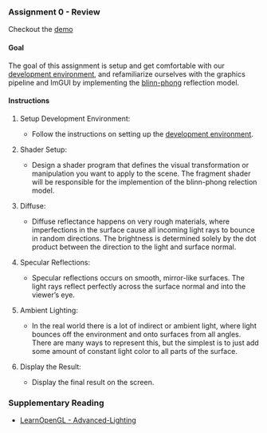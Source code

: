 ### Assignment 0 - Review

Checkout the [demo](demo/assignment0.html)

#### Goal

The goal of this assignment is setup and get comfortable with our [development environment][], and refamiliarize ourselves with the graphics pipeline and ImGUI by implementing the [blinn-phong][] reflection model.


#### Instructions

1. Setup Development Environment:
    * Follow the instructions on setting up the [development environment][].

2. Shader Setup:
    * Design a shader program that defines the visual transformation or manipulation you want to apply to the scene. The fragment shader will be responsible for the implemention of the blinn-phong relection model.

3. Diffuse:
    * Diffuse reflectance happens on very rough materials, where imperfections in the surface cause all incoming light rays to bounce in random directions. The brightness is determined solely by the dot product between the direction to the light and surface normal.

4. Specular Reflections:
    * Specular reflections occurs on smooth, mirror-like surfaces. The light rays reflect perfectly across the surface normal and into the viewer’s eye. 

5. Ambient Lighting:
    * In the real world there is a lot of indirect or ambient light, where light bounces off the environment and onto surfaces from all angles. There are many ways to represent this, but the simplest is to just add some amount of constant light color to all parts of the surface.

6. Display the Result:
    * Display the final result on the screen.


### Supplementary Reading

*   [LearnOpenGL - Advanced-Lighting][]


[development environment]: environment.html
[blinn-phong]: https://en.wikipedia.org/wiki/Blinn%E2%80%93Phong_reflection_model
[LearnOpenGL - Advanced-Lighting]: https://learnopengl.com/Advanced-Lighting/Advanced-Lighting
